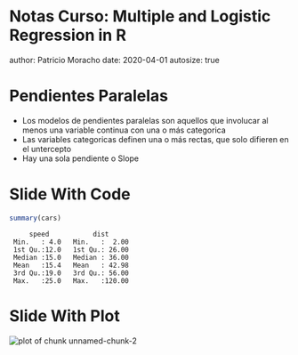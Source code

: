 

Notas Curso: Multiple and Logistic Regression in R
========================================================
author: Patricio Moracho
date: 2020-04-01
autosize: true

Pendientes Paralelas  
========================================================

* Los modelos de pendientes paralelas son aquellos que involucar al menos una variable continua con una o más categorica
* Las variables categoricas definen una o más rectas, que solo difieren en el untercepto
* Hay una sola pendiente o Slope

Slide With Code
========================================================


```r
summary(cars)
```

```
     speed           dist       
 Min.   : 4.0   Min.   :  2.00  
 1st Qu.:12.0   1st Qu.: 26.00  
 Median :15.0   Median : 36.00  
 Mean   :15.4   Mean   : 42.98  
 3rd Qu.:19.0   3rd Qu.: 56.00  
 Max.   :25.0   Max.   :120.00  
```

Slide With Plot
========================================================

![plot of chunk unnamed-chunk-2](Notas-Curso-Multiple-and-Logistic-Regression.R-figure/unnamed-chunk-2-1.png)
